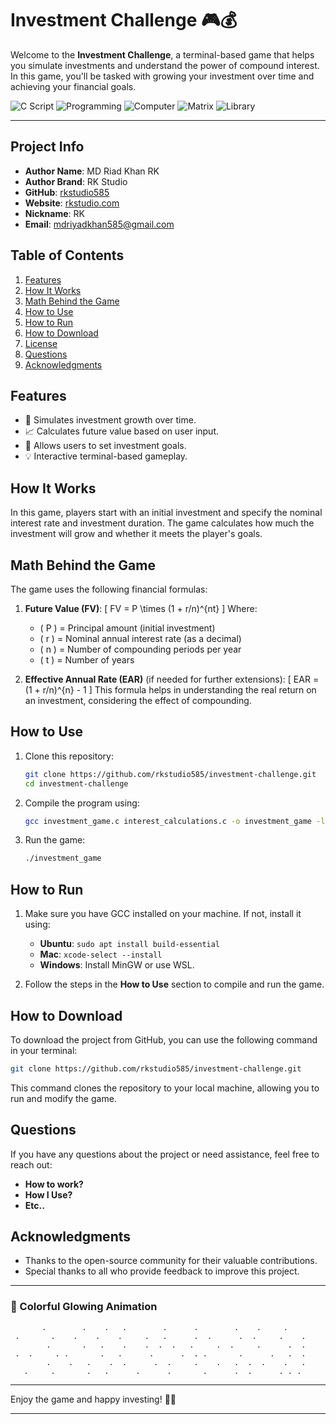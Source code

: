 # Investment Challenge 🎮💰

Welcome to the **Investment Challenge**, a terminal-based game that helps you simulate investments and understand the power of compound interest. In this game, you'll be tasked with growing your investment over time and achieving your financial goals.

![C Script](https://img.shields.io/badge/C%20Script-007ACC?style=flat&logo=c&logoColor=white)
![Programming](https://img.shields.io/badge/Programming-007ACC?style=flat&logo=python&logoColor=white)
![Computer](https://img.shields.io/badge/Computer-007ACC?style=flat&logo=computer&logoColor=white)
![Matrix](https://img.shields.io/badge/Matrix-007ACC?style=flat&logo=matrix&logoColor=white)
![Library](https://img.shields.io/badge/Library-007ACC?style=flat&logo=book&logoColor=white)

---

## Project Info

- **Author Name**: MD Riad Khan RK
- **Author Brand**: RK Studio
- **GitHub**: [rkstudio585](https://github.com/rkstudio585)
- **Website**: [rkstudio.com](https://rkstudio.com)
- **Nickname**: RK
- **Email**: mdriyadkhan585@gmail.com

## Table of Contents

1. [Features](#features)
2. [How It Works](#how-it-works)
3. [Math Behind the Game](#math-behind-the-game)
4. [How to Use](#how-to-use)
5. [How to Run](#how-to-run)
6. [How to Download](#how-to-download)
7. [License](#license)
8. [Questions](#questions)
9. [Acknowledgments](#acknowledgments)

## Features

- 🏦 Simulates investment growth over time.
- 📈 Calculates future value based on user input.
- 🎯 Allows users to set investment goals.
- 💡 Interactive terminal-based gameplay.

## How It Works

In this game, players start with an initial investment and specify the nominal interest rate and investment duration. The game calculates how much the investment will grow and whether it meets the player's goals.

## Math Behind the Game

The game uses the following financial formulas:

1. **Future Value (FV)**:
   \[
   FV = P \times (1 + r/n)^{nt}
   \]
   Where:
   - \( P \) = Principal amount (initial investment)
   - \( r \) = Nominal annual interest rate (as a decimal)
   - \( n \) = Number of compounding periods per year
   - \( t \) = Number of years

2. **Effective Annual Rate (EAR)** (if needed for further extensions):
   \[
   EAR = (1 + r/n)^{n} - 1
   \]
   This formula helps in understanding the real return on an investment, considering the effect of compounding.

## How to Use

1. Clone this repository:
   ```bash
   git clone https://github.com/rkstudio585/investment-challenge.git
   cd investment-challenge
   ```

2. Compile the program using:
   ```bash
   gcc investment_game.c interest_calculations.c -o investment_game -lm
   ```

3. Run the game:
   ```bash
   ./investment_game
   ```

## How to Run

1. Make sure you have GCC installed on your machine. If not, install it using:
   - **Ubuntu**: `sudo apt install build-essential`
   - **Mac**: `xcode-select --install`
   - **Windows**: Install MinGW or use WSL.

2. Follow the steps in the **How to Use** section to compile and run the game.

## How to Download

To download the project from GitHub, you can use the following command in your terminal:
```bash
git clone https://github.com/rkstudio585/investment-challenge.git
```
This command clones the repository to your local machine, allowing you to run and modify the game.

## Questions

If you have any questions about the project or need assistance, feel free to reach out:

- **How to work?**
- **How I Use?**
- **Etc..**

## Acknowledgments

- Thanks to the open-source community for their valuable contributions.
- Special thanks to all who provide feedback to improve this project.

---

### 🌈 Colorful Glowing Animation

```plaintext
       .        .    .   .        .      .        .    .     .
 .       .    .    .    .     .   .      .  .      .  .     .    .
        .       .   .    .    .  .  .   .     .  .     .      .  .
 .  .     . .       .   .      .      .  . .       .      .   .  .
        .    .   .    .  .      .  .     .    .   .  .  .    .   .
   .     .       .   .      .      .       .      .  .      . . .
```

---

Enjoy the game and happy investing! 🚀💵

---
